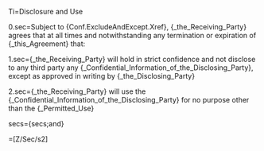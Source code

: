 Ti=Disclosure and Use

0.sec=Subject to {Conf.ExcludeAndExcept.Xref}, {_the_Receiving_Party} agrees that at all times and notwithstanding any termination or expiration of {_this_Agreement} that:

1.sec={_the_Receiving_Party} will hold in strict confidence and not disclose to any third party any {_Confidential_Information_of_the_Disclosing_Party}, except as approved in writing by {_the_Disclosing_Party}

2.sec={_the_Receiving_Party} will use the {_Confidential_Information_of_the_Disclosing_Party} for no purpose other than the {_Permitted_Use}

secs={secs;and}

=[Z/Sec/s2]
